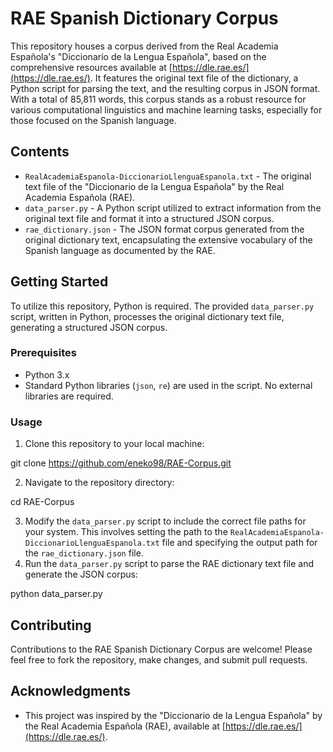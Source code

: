 # RAE Spanish Dictionary Corpus

This repository houses a corpus derived from the Real Academia Española's "Diccionario de la Lengua Española", based on the comprehensive resources available at [https://dle.rae.es/](https://dle.rae.es/). It features the original text file of the dictionary, a Python script for parsing the text, and the resulting corpus in JSON format. With a total of 85,811 words, this corpus stands as a robust resource for various computational linguistics and machine learning tasks, especially for those focused on the Spanish language.

## Contents

- `RealAcademiaEspanola-DiccionarioLlenguaEspanola.txt` - The original text file of the "Diccionario de la Lengua Española" by the Real Academia Española (RAE).
- `data_parser.py` - A Python script utilized to extract information from the original text file and format it into a structured JSON corpus.
- `rae_dictionary.json` - The JSON format corpus generated from the original dictionary text, encapsulating the extensive vocabulary of the Spanish language as documented by the RAE.

## Getting Started

To utilize this repository, Python is required. The provided `data_parser.py` script, written in Python, processes the original dictionary text file, generating a structured JSON corpus.

### Prerequisites

- Python 3.x
- Standard Python libraries (`json`, `re`) are used in the script. No external libraries are required.

### Usage

1. Clone this repository to your local machine:

git clone https://github.com/eneko98/RAE-Corpus.git

2. Navigate to the repository directory:

cd RAE-Corpus

3. Modify the `data_parser.py` script to include the correct file paths for your system. This involves setting the path to the `RealAcademiaEspanola-DiccionarioLlenguaEspanola.txt` file and specifying the output path for the `rae_dictionary.json` file.
4. Run the `data_parser.py` script to parse the RAE dictionary text file and generate the JSON corpus:

python data_parser.py

## Contributing

Contributions to the RAE Spanish Dictionary Corpus are welcome! Please feel free to fork the repository, make changes, and submit pull requests.

## Acknowledgments

- This project was inspired by the "Diccionario de la Lengua Española" by the Real Academia Española (RAE), available at [https://dle.rae.es/](https://dle.rae.es/).
